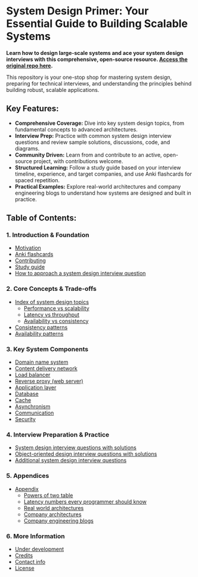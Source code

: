 # System Design Primer: Your Essential Guide to Building Scalable Systems

**Learn how to design large-scale systems and ace your system design interviews with this comprehensive, open-source resource.  [Access the original repo here](https://github.com/donnemartin/system-design-primer).**

This repository is your one-stop shop for mastering system design, preparing for technical interviews, and understanding the principles behind building robust, scalable applications.

## Key Features:

*   **Comprehensive Coverage:** Dive into key system design topics, from fundamental concepts to advanced architectures.
*   **Interview Prep:** Practice with common system design interview questions and review sample solutions, discussions, code, and diagrams.
*   **Community Driven:** Learn from and contribute to an active, open-source project, with contributions welcome.
*   **Structured Learning:** Follow a study guide based on your interview timeline, experience, and target companies, and use Anki flashcards for spaced repetition.
*   **Practical Examples:** Explore real-world architectures and company engineering blogs to understand how systems are designed and built in practice.

## Table of Contents:

### 1. Introduction & Foundation
*   [Motivation](#motivation)
*   [Anki flashcards](#anki-flashcards)
*   [Contributing](#contributing)
*   [Study guide](#study-guide)
*   [How to approach a system design interview question](#how-to-approach-a-system-design-interview-question)

### 2. Core Concepts & Trade-offs
*   [Index of system design topics](#index-of-system-design-topics)
    *   [Performance vs scalability](#performance-vs-scalability)
    *   [Latency vs throughput](#latency-vs-throughput)
    *   [Availability vs consistency](#availability-vs-consistency)
*   [Consistency patterns](#consistency-patterns)
*   [Availability patterns](#availability-patterns)

### 3. Key System Components
*   [Domain name system](#domain-name-system)
*   [Content delivery network](#content-delivery-network)
*   [Load balancer](#load-balancer)
*   [Reverse proxy (web server)](#reverse-proxy-web-server)
*   [Application layer](#application-layer)
*   [Database](#database)
*   [Cache](#cache)
*   [Asynchronism](#asynchronism)
*   [Communication](#communication)
*   [Security](#security)

### 4. Interview Preparation & Practice
*   [System design interview questions with solutions](#system-design-interview-questions-with-solutions)
*   [Object-oriented design interview questions with solutions](#object-oriented-design-interview-questions-with-solutions)
*   [Additional system design interview questions](#additional-system-design-interview-questions)

### 5. Appendices
*   [Appendix](#appendix)
    *   [Powers of two table](#powers-of-two-table)
    *   [Latency numbers every programmer should know](#latency-numbers-every-programmer-should-know)
    *   [Real world architectures](#real-world-architectures)
    *   [Company architectures](#company-architectures)
    *   [Company engineering blogs](#company-engineering-blogs)

### 6. More Information
*   [Under development](#under-development)
*   [Credits](#credits)
*   [Contact info](#contact-info)
*   [License](#license)